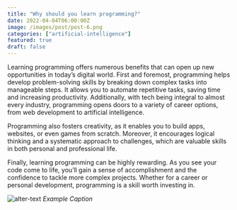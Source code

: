 ```yaml
---
title: "Why should you learn programming?"
date: 2022-04-04T06:00:00Z
image: /images/post/post-6.png
categories: ["artificial-intelligence"]
featured: true
draft: false
---
```


Learning programming offers numerous benefits that can open up new opportunities in today’s digital world. First and foremost, programming helps develop problem-solving skills by breaking down complex tasks into manageable steps. It allows you to automate repetitive tasks, saving time and increasing productivity. Additionally, with tech being integral to almost every industry, programming opens doors to a variety of career options, from web development to artificial intelligence.

Programming also fosters creativity, as it enables you to build apps, websites, or even games from scratch. Moreover, it encourages logical thinking and a systematic approach to challenges, which are valuable skills in both personal and professional life.

Finally, learning programming can be highly rewarding. As you see your code come to life, you’ll gain a sense of accomplishment and the confidence to tackle more complex projects. Whether for a career or personal development, programming is a skill worth investing in.

![alter-text](/images/post/post-6.png)
*Example Caption*

